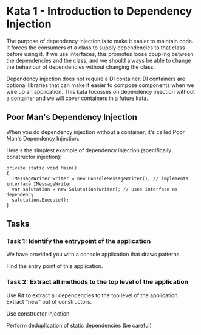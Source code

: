 # Kata 1 - Introduction to Dependency Injection

The purpose of dependency injection is to make it easier to maintain code. It forces the consumers of a class to supply dependencies to that class before using it.  If we use interfaces, this promotes loose coupling between the dependencies and the class, and we should always be able to change the behaviour of dependencies without changing the class.

Dependency injection does not require a DI container. DI containers are optional libraries that can make it easier to compose components when we wire up an application. This kata focusses on dependency injection without a container and we will cover containers in a future kata.

## Poor Man's Dependency Injection

When you do dependency injection without a container, it's called Poor Man's Dependency Injection.

Here's the simplest example of dependency injection (specifically constructor injection):

```
private static void Main()
{
  IMessageWriter writer = new ConsoleMessageWriter(); // implements interface IMessageWriter
  var salutation = new Salutation(writer); // uses interface as dependency
  salutation.Execute();
}
```

## Tasks

### Task 1: Identify the entrypoint of the application

We have provided you with a console application that draws patterns.

Find the entry point of this application.

### Task 2: Extract all methods to the top level of the application

Use R# to extract all dependencies to the top level of the application. Extract “new” out of constructors.

Use constructor injection.

Perform deduplication of static dependencies (be careful)
